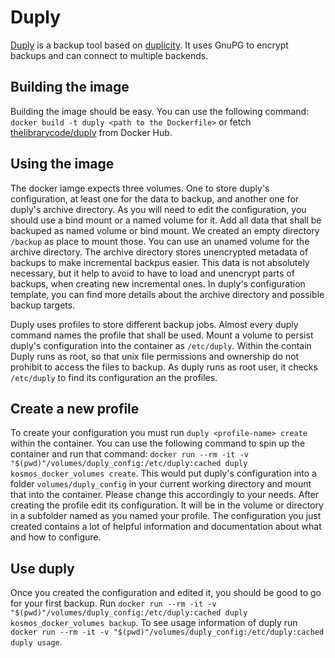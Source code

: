 # Duply

[Duply](https://duply.net/) is a backup tool based on [duplicity](http://duplicity.nongnu.org). It uses GnuPG to encrypt backups and can connect to multiple backends.

## Building the image

Building the image should be easy. You can use the following command: `docker build -t duply <path to the Dockerfile>` or fetch [thelibrarycode/duply](https://hub.docker.com/r/thelibrarycode/duply) from Docker Hub.


## Using the image

The docker iamge expects three volumes. One to store duply's configuration, at least one for the data to backup, and another one for duply's archive directory. As you will need to edit the configuration, you should use a bind mount or a named volume for it. Add all data that shall be backuped as named volume or bind mount. We created an empty directory `/backup` as place to mount those. You can use an unamed volume for the archive directory. The archive directory stores unencrypted metadata of backups to make incremental backpus easier. This data is not absolutely necessary, but it help to avoid to have to load and unencrypt parts of backups, when creating new incremental ones. In duply's configuration template, you can find more details about the archive directory and possible backup targets.

Duply uses profiles to store different backup jobs. Almost every duply command names the profile that shall be used. Mount a volume to persist duply's configuration into the container as `/etc/duply`. Within the contain Duply runs as root, so that unix file permissions and ownership do not prohibit to access the files to backup. As duply runs as root user, it checks `/etc/duply` to find its configuration an the profiles.

## Create a new profile

To create your configuration you must run `duply <profile-name> create` within the container. You can use the following command to spin up the container and run that command: `docker run --rm -it -v "$(pwd)"/volumes/duply_config:/etc/duply:cached duply kosmos_docker_volumes create`. This would put duply's configuration into a folder `volumes/duply_config` in your current working directory and mount that into the container. Please change this accordingly to your needs. After creating the profile edit its configuration. It will be in the volume or directory in a subfolder named as you named your profile. The configuration you just created contains a lot of helpful information and documentation about what and how to configure.

## Use duply

Once you created the configuration and edited it, you should be good to go for your first backup. Run `docker run --rm -it -v "$(pwd)"/volumes/duply_config:/etc/duply:cached duply kosmos_docker_volumes backup`. To see usage information of duply run `docker run --rm -it -v "$(pwd)"/volumes/duply_config:/etc/duply:cached duply usage`.
